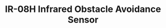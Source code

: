 ---
title: IR-08H Infrared Obstacle Avoidance Sensor
type: sensor
desc: IR-08H Infrared Obstacle Avoidance Sensor 
color: "#a5d1ff"
tags:
    - City
---